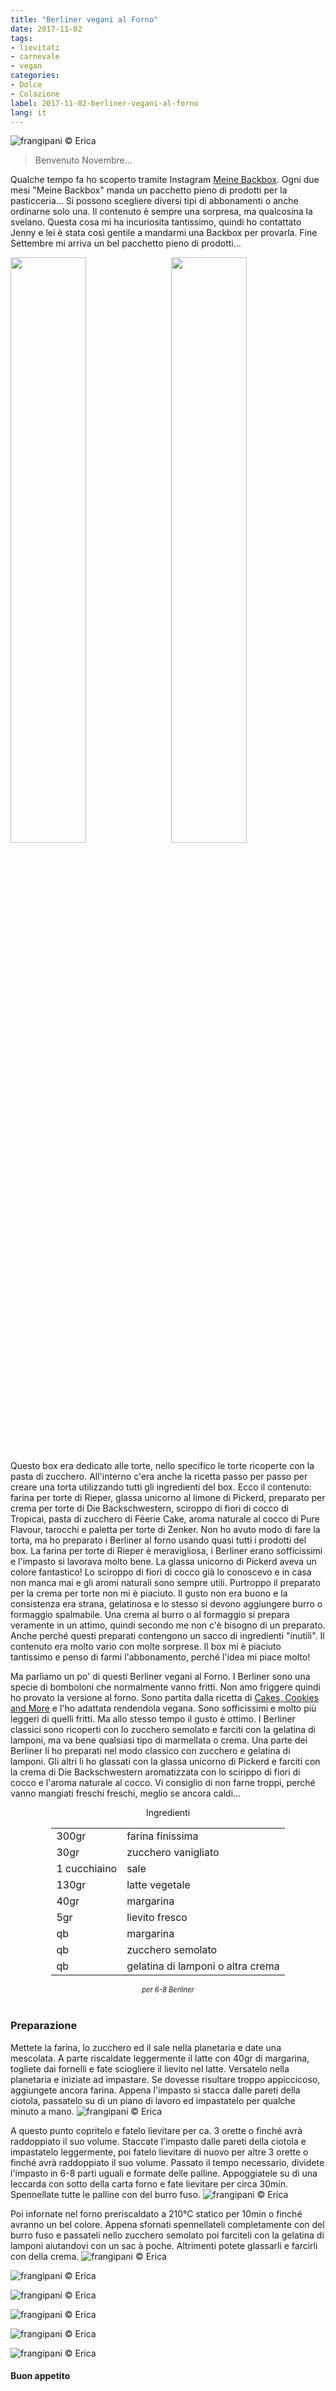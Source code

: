 ```yaml
---
title: "Berliner vegani al Forno"
date: 2017-11-02
tags:
- lievitati
- carnevale
- vegan
categories:
- Dolce
- Colazione
label: 2017-11-02-berliner-vegani-al-forno
lang: it 
---
```

![](header.jpg "frangipani © Erica")

> Benvenuto Novembre...

Qualche tempo fa ho scoperto tramite Instagram <a href="https://meinebackbox.de" target="_blank">Meine Backbox</a>. Ogni due mesi "Meine Backbox" manda un pacchetto pieno di prodotti per la pasticceria... Si possono scegliere diversi tipi di abbonamenti o anche ordinarne solo una. Il contenuto è sempre una sorpresa, ma qualcosina la svelano. Questa cosa mi ha incuriosita tantissimo, quindi ho contattato Jenny e lei è stata così gentile a mandarmi una Backbox per provarla. Fine Settembre mi arriva un bel pacchetto pieno di prodotti...

<p>
  <div style="width: 100%; margin-bottom: 0">
    <img style="float: left; width: 49%; margin-right: 1%" src="meinebackbox.jpg" alt="" title="frangipani © Erica" />
    <img style="float: left; width: 49%; margin-left: 1%" src="magazin.jpg" alt="" title="frangipani © Erica" />
    <div style="clear: both"></div>
  </div>
</p>

Questo box era dedicato alle torte, nello specifico le torte ricoperte con la pasta di zucchero. All'interno c'era anche la ricetta passo per passo per creare una torta utilizzando tutti gli ingredienti del box. Ecco il contenuto: farina per torte di Rieper, glassa unicorno al limone di Pickerd, preparato per crema per torte di Die Backschwestern, sciroppo di fiori di cocco di Tropicai, pasta di zucchero di Féerie Cake, aroma naturale al cocco di Pure Flavour, tarocchi e paletta per torte di Zenker. Non ho avuto modo di fare la torta, ma ho preparato i Berliner al forno usando quasi tutti i prodotti del box. La farina per torte di Rieper è meravigliosa, i Berliner erano sofficissimi e l'impasto si lavorava molto bene. La glassa unicorno di Pickerd aveva un colore fantastico! Lo sciroppo di fiori di cocco già lo conoscevo e in casa non manca mai e gli aromi naturali sono sempre utili. Purtroppo il preparato per la crema per torte non mi è piaciuto. Il gusto non era buono e la consistenza era strana, gelatinosa e lo stesso si devono aggiungere burro o formaggio spalmabile. Una crema al burro o al formaggio si prepara veramente in un attimo, quindi secondo me non c'è bisogno di un preparato. Anche perché questi preparati contengono un sacco di ingredienti "inutili". Il contenuto era molto vario con molte sorprese. Il box mi è piaciuto tantissimo e penso di farmi l'abbonamento, perché l'idea mi piace molto!

Ma parliamo un po' di questi Berliner vegani al Forno. I Berliner sono una specie di bomboloni che normalmente vanno fritti. Non amo friggere quindi ho provato la versione al forno. Sono partita dalla ricetta di <a href="https://cakes-cookiesandmore.blogspot.ch" target="_blank">Cakes, Cookies and More</a> e l'ho adattata rendendola vegana. Sono sofficissimi e molto più leggeri di quelli fritti. Ma allo stesso tempo il gusto è ottimo. I Berliner classici sono ricoperti con lo zucchero semolato e farciti con la gelatina di lamponi, ma va bene qualsiasi tipo di marmellata o crema. Una parte dei Berliner li ho preparati nel modo classico con zucchero e gelatina di lamponi. Gli altri li ho glassati con la glassa unicorno di Pickerd e farciti con la crema di Die Backschwestern aromatizzata con lo scirippo di fiori di cocco e l'aroma naturale al cocco. Vi consiglio di non farne troppi, perché vanno mangiati freschi freschi, meglio se ancora caldi...

<div id="wrapper" style="text-align: center">
  <div id="yourdiv" style="display: inline-block;">
    <div class="ingredients">
      <div class="ingredients-title">Ingredienti</div>
           <table>
        <tbody>
          <tr>
            <td>300gr</td>
            <td>farina finissima</td>
          </tr>
          <tr>
            <td>30gr</td>
            <td>zucchero vanigliato</td>
          </tr>
          <tr>
            <td>1 cucchiaino</td>
            <td>sale</td>
          </tr>
          <tr>
            <td>130gr</td>
            <td>latte vegetale</td>
          </tr>
          <tr>
            <td>40gr</td>
            <td>margarina</td>
          </tr>
          <tr>
            <td>5gr</td>
            <td>lievito fresco</td>
          </tr>
          <tr>
            <td>qb</td>
            <td>margarina</td>
           </tr>
          <tr>
            <td>qb</td>
            <td>zucchero semolato</td>
          </tr>
          <tr>
            <td>qb</td>
            <td>gelatina di lamponi o altra crema</td>
          </tr>
        </tbody>
      </table>
      <i class="pull-right" style="font-size: 80%;">per 6-8 Berliner</i>
      <br></br>
    </div>
  </div>
</div>


<h3>
  <font color="grey">
    <i class="fa-solid fa-gears"></i>
  </font> Preparazione
</h3>

Mettete la farina, lo zucchero ed il sale nella planetaria e date una mescolata. A parte riscaldate leggermente il latte con 40gr di margarina, togliete dai fornelli e fate sciogliere il lievito nel latte. Versatelo nella planetaria e iniziate ad impastare. Se dovesse risultare troppo appiccicoso, aggiungete ancora farina. Appena l'impasto si stacca dalle pareti della ciotola, passatelo su di un piano di lavoro ed impastatelo per qualche minuto a mano. 
![](impasto.jpg "frangipani © Erica")

A questo punto copritelo e fatelo lievitare per ca. 3 orette o finché avrà raddoppiato il suo volume. Staccate l'impasto dalle pareti della ciotola e impastatelo leggermente, poi fatelo lievitare di nuovo per altre 3 orette o finché avrà raddoppiato il suo volume. Passato il tempo necessario, dividete l'impasto in 6-8 parti uguali e formate delle palline. Appoggiatele su di una leccarda con sotto della carta forno e fate lievitare per circa 30min. Spennellate tutte le palline con del burro fuso. 
![](teglia.jpg "frangipani © Erica")

Poi infornate nel forno preriscaldato a 210°C statico per 10min o finché avranno un bel colore. Appena sfornati spennellateli completamente con del burro fuso e passateli nello zucchero semolato poi farciteli con la gelatina di lamponi aiutandovi con un sac à poche. Altrimenti potete glassarli e farcirli con della crema.
![](risultato1.jpg "frangipani © Erica")

![](risultato2.jpg "frangipani © Erica")

![](risultato3.jpg "frangipani © Erica")

![](risultato4.jpg "frangipani © Erica")

![](risultato5.jpg "frangipani © Erica")

![](risultato6.jpg "frangipani © Erica")

<h4>Buon appetito
  <font color="red">
    <i class="fa-regular fa-face-smile"></i>
  </font>
</h4>